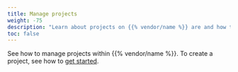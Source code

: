 ```yaml
---
title: Manage projects
weight: -75
description: "Learn about projects on {{% vendor/name %}} are and how to configure them."
toc: false
---
```


See how to manage projects within {{% vendor/name %}}.
To create a project, see how to [get started](/get-started/_index.md).
